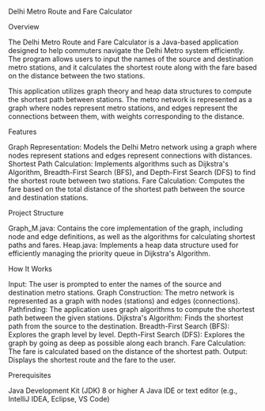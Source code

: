 Delhi Metro Route and Fare Calculator

Overview

The Delhi Metro Route and Fare Calculator is a Java-based application designed to help commuters navigate the Delhi Metro system efficiently. The program allows users to input the names of the source and destination metro stations, and it calculates the shortest route along with the fare based on the distance between the two stations.

This application utilizes graph theory and heap data structures to compute the shortest path between stations. The metro network is represented as a graph where nodes represent metro stations, and edges represent the connections between them, with weights corresponding to the distance.

Features

Graph Representation: Models the Delhi Metro network using a graph where nodes represent stations and edges represent connections with distances.
Shortest Path Calculation: Implements algorithms such as Dijkstra's Algorithm, Breadth-First Search (BFS), and Depth-First Search (DFS) to find the shortest route between two stations.
Fare Calculation: Computes the fare based on the total distance of the shortest path between the source and destination stations.


Project Structure

Graph_M.java: Contains the core implementation of the graph, including node and edge definitions, as well as the algorithms for calculating shortest paths and fares.
Heap.java: Implements a heap data structure used for efficiently managing the priority queue in Dijkstra's Algorithm.

How It Works

Input: The user is prompted to enter the names of the source and destination metro stations.
Graph Construction: The metro network is represented as a graph with nodes (stations) and edges (connections).
Pathfinding: The application uses graph algorithms to compute the shortest path between the given stations.
Dijkstra's Algorithm: Finds the shortest path from the source to the destination.
Breadth-First Search (BFS): Explores the graph level by level.
Depth-First Search (DFS): Explores the graph by going as deep as possible along each branch.
Fare Calculation: The fare is calculated based on the distance of the shortest path.
Output: Displays the shortest route and the fare to the user.

Prerequisites

Java Development Kit (JDK) 8 or higher
A Java IDE or text editor (e.g., IntelliJ IDEA, Eclipse, VS Code)
